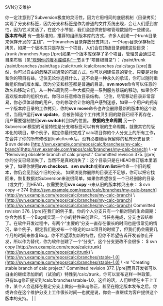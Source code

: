 SVN分支维护     

你一定注意到了Subversion极度的灵活性，因为它用相同的底层机制（目录拷贝）实现了分支和标签，因为分支和标签是作为普通的文件系统出现，会让人们感到害怕，因为它*太*灵活了，在这个小节里，我们会提供安排和管理数据的一些建议。  **版本库布局**  有一些标准的，推荐的组织版本库的方式，许多人创建一个trunk目录来保存开发的“主线”，一个branches目录存放分支拷贝，一个tags目录保存标签拷贝，如果一个版本库只是存放一个项目，人们会在顶级目录创建这些目录：  /trunk  /branches  /tags  \[/pre\]如果一个版本库保存了多个项目，管理员会通过项目来布局（见[“规划你的版本库结构”一节](http://www.subversion.org.cn/svnbook/1.4/svn.reposadmin.planning.html#svn.reposadmin.projects.chooselayout)关于“项目根目录”）：  /paint/trunk  /paint/branches  /paint/tags  /calc/trunk  /calc/branches  /calc/tags  \[/pre\]当然，你可以自由的忽略这些通常的布局方式，你可以创建任意的变化，只要是对你和你的项目有益，记住无论你选择什么，这不会是一种永久的承诺，你可以随时重新组织你的版本库。因为分支和标签都是普通的目录，**svn move**命令可以任意的改名和移动它们，从一种布局到另一种大概只是一系列服务器端的移动，如果你不喜欢版本库的组织方式，你可以任意修改目录结构。  记住，尽管移动目录非常容易，你必须体谅你的用户，你的修改会让你的用户感到迷惑，如果一个用户的拥有一个版本库目录的工作拷贝，你的**svn move**命令也许会删除最新的版本的这个路径，当用户运行**svn update**，会被告知这个工作拷贝引用的路径已经不再存在，用户需要强制使用**svn switch**转到新的位置。  **数据的生命周期**  另一个Subversion模型的可爱特性是分支和标签可以有有限的生命周期，就像其它的版本化的项目，举个例子，假定你最终完成了calc项目你的个人分支上的所有工作，在合并了你的所有修改到/calc/trunk后，没有必要继续保留你的私有分支目录：  $ svn delete [http://svn.example.com/repos/calc/branches/my-calc-branch](http://svn.example.com/repos/calc/branches/my-calc-branch) \\               -m "Removing obsolete branch of calc project."    Committed revision 375.  \[/pre\]你的分支已经消失了，当然不是真的消失了：这个目录只是在HEAD修订版本里消失了，如果你使用**svn checkout**、**svn switch**或者**svn list**来检查一个旧的版本，你仍会见到这个旧的分支。  如果浏览你删除的目录还不足够，你可以把它找回来，恢复数据对Subversion来说很简单，如果你希望恢复一个已经删除的目录（或文件）到HEAD，仅需要使用**svn copy -r**来从旧的版本拷贝出来：  $ svn copy -r 374 [http://svn.example.com/repos/calc/branches/my-calc-branch](http://svn.example.com/repos/calc/branches/my-calc-branch) \\                    [http://svn.example.com/repos/calc/branches/my-calc-branch](http://svn.example.com/repos/calc/branches/my-calc-branch)    Committed revision 376.  \[/pre\]在我们的例子里，你的个人分支只有一个相对短的生命周期：你会为修复一个Bug或实现一个小的特性来创建它，当任务完成，分支也该结束了。在软件开发过程中，有两个“主要的”分支一直存在很长的时间也是很常见的情况，举个例子，假定我们是发布一个稳定的calc项目的时候了，但我们仍会需要几个月的时间来修复Bug，你不希望添加新的特性，但你不希望告诉开发者停止开发，所以作为替代，你为软件创建了一个“分支”，这个分支更改不会很多：  $ svn copy [http://svn.example.com/repos/calc/trunk](http://svn.example.com/repos/calc/trunk) \\           [http://svn.example.com/repos/calc/branches/stable-1.0](http://svn.example.com/repos/calc/branches/stable-1.0) \\           -m "Creating stable branch of calc project."    Committed revision 377.  \[/pre\]而且开发者可以自由的继续添加新的（试验的）特性到/calc/trunk，你可以宣布这样一种政策，只有bug修正提交到/calc/branches/stable-1.0，这样的话，人们继续在主干上工作，某个人会选择在稳定分支上做出一些Bug修正，甚至在稳定版本发布之后。你或许会在这个维护分支上工作很长时间—也就是说，你会一直继续为客户提供这个版本的支持。 |     |
